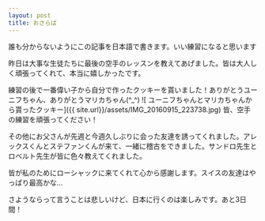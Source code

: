 ```yaml
---
layout: post
title: おさらば
---
```

誰も分からないようにこの記事を日本語で書きます。いい練習になると思います


昨日は大事な生徒たちに最後の空手のレッスンを教えてあげました。皆は大人しく頑張ってくれて、本当に嬉しかったです。

練習の後で一番偉い子から自分で作ったクッキーを貰いました！ありがとうユーニフちゃん、ありがとうマリカちゃん(^_^)
![ ユーニフちゃんとマリカちゃんから貰ったクッキー]({{ site.url}}/assets/IMG_20160915_223738.jpg)
皆、空手の練習を頑張ってください！


その他にお父さんが先週と今週久しぶりに会った友達を誘ってくれました。アレックスくんとステファンくんが来て、一緒に稽古をできました。サンドロ先生とロベルト先生が皆に色々教えてくれました。

皆が私のためにローシャックに来てくれて心から感謝します。スイスの友達はやっぱり最高かな…


さようならって言うことは悲しいけど、日本に行くのは楽しみです。あと3日間！
